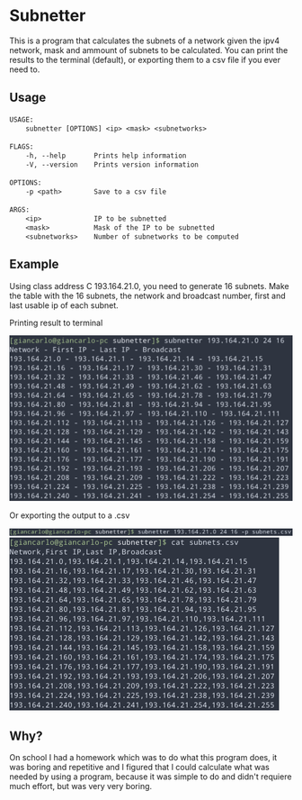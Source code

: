 # Subnetter
This is a program that calculates the subnets of a network given the ipv4 network, mask and ammount of subnets to be calculated.
You can print the results to the terminal (default), or exporting them to a csv file if you ever need to.

## Usage

    USAGE:
        subnetter [OPTIONS] <ip> <mask> <subnetworks>

    FLAGS:
        -h, --help       Prints help information
        -V, --version    Prints version information

    OPTIONS:
        -p <path>        Save to a csv file

    ARGS:
        <ip>             IP to be subnetted
        <mask>           Mask of the IP to be subnetted
        <subnetworks>    Number of subnetworks to be computed

## Example

Using class address C 193.164.21.0, you need to generate 16 subnets. Make the table with the 16 subnets, the network and broadcast number, first and last usable ip of each subnet.

Printing result to terminal

![Terminal Output](./images/terminal.png)

Or exporting the output to a .csv

![CSV Command](./images/csv1.png)
![CSV Output](./images/csv2.png)

## Why?
On school I had a homework which was to do what this program does, it was boring and repetitive and I figured that I could calculate what was needed by using a program, because it was simple to do and didn't requiere much effort, but was very very boring.

